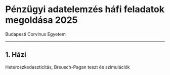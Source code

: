 # Pénzügyi adatelemzés háfi feladatok megoldása 2025

Budapesti Corvinus Egyetem

---

## 1. Házi

Heteroszkedaszticitás, Breusch-Pagan teszt és szimulációk
